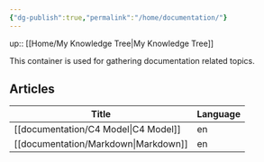 ```yaml
---
{"dg-publish":true,"permalink":"/home/documentation/"}
---
```


up:: [[Home/My Knowledge Tree\|My Knowledge Tree]]

This container is used for gathering documentation related topics.

## Articles
| Title                                   | Language |
| --------------------------------------- | -------- |
| [[documentation/C4 Model\|C4 Model]] | en       |
| [[documentation/Markdown\|Markdown]] | en       |

